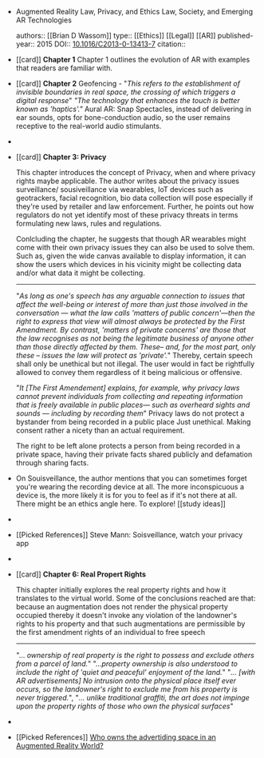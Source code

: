 - Augmented Reality Law, Privacy, and Ethics                                                                                            Law, Society, and Emerging AR Technologies
  
  authors:: [[Brian D Wassom]]
  type:: [[Ethics]] [[Legal]] [[AR]]
  published-year:: 2015
  DOI:: [10.1016/C2013-0-13413-7](https://doi.org/10.1016/C2013-0-13413-7) 
  citation::
- [[card]] **Chapter 1**
  Chapter 1 outlines the evolution of AR with examples that readers are familiar with.
- [[card]] **Chapter 2**
  Geofencing - "*This refers to the establishment of invisible boundaries in real space, the crossing of which triggers a digital response*"
  _"The technology that enhances the touch is better known as 'haptics'."_
  Aural AR: Snap Spectacles, instead of delivering in ear sounds, opts for bone-conduction audio, so the user remains receptive to the real-world audio stimulants.
-
- [[card]] **Chapter 3: Privacy**
  
  This chapter introduces the concept of Privacy, when and where privacy rights maybe applicable. The author writes about the privacy issues surveillance/ sousiveillance via wearables, IoT devices such as geotrackers, facial recognition, bio data collection will pose especially if they're used by retailer and law enforcement. Further, he points out how regulators do not yet identify most of these privacy threats in terms formulating new laws, rules and regulations.
  
  Conlcluding the chapter, he suggests that though AR wearables might come with their own privacy issues they can also be used to solve them. Such as, given the wide canvas available to display information, it can show the users which devices in his vicinity might be collecting data and/or what data it might be collecting.
  
  ---------------------------------------------------------------------------------------------------------
  
  "_As long as one's speech has any arguable connection to issues that affect the well-being or interest of more than just those involved in the conversation — what the law calls 'matters of public concern'—then the right to express that view will almost always be protected by the First Amendment. By contrast, 'matters of private concerns' are those that the law recognises as not being the legitimate business of anyone other than those directly affected by them. These– and, for the most part, only these – issues the law will protect as 'private'._"
  Thereby, certain speech shall only be unethical but not illegal. The user would in fact be rightfully allowed to convey them regardless of it being malicious or offensive.
  
  "_It [The First Amendement] explains, for example, why privacy laws cannot prevent individuals from collecting and repeating information that is freely available in public places— such as overheard sights and sounds — including by recording them_"
  Privacy laws do not protect a bystander from being recorded in a public place Just unethical. Making consent rather a nicety than an actual requirement.
  
  The right to be left alone protects a person from being recorded in a private space, having their private facts shared publicly and defamation through sharing facts.
- On Souisveillance, the author mentions that you can sometimes forget you're wearing the recording device at all. The more inconspicuous a device is, the more likely it is for you to feel as if it's not there at all. There might be an ethics angle here. To explore! [[study ideas]]
-
- [[Picked References]] Steve Mann: Soisveillance, watch your privacy app
-
- [[card]] **Chapter 6: Real Propert Rights**
  
  This chapter initially explores the real property rights and how it translates to the virtual world. Some of the conclusions reached are that: because an augmentation does not render the physical property occupied thereby it doesn't invoke any violation of the landowner's rights to his property and that such augmentations are permissible by the first amendment rights of an individual to free speech
  
  ---------------------------------------------------------------------------------------------------------
  
  "... _ownership of real property is the right to possess and exclude others from a parcel of land._"
  "..._property ownership is also understood to include the right of 'quiet and peaceful' enjoyment of the land._"
  "_... [with AR advertisements] No intrusion onto the physical place itself ever occurs, so the landowner's right to exclude me from his property is never triggered._", "_... unlike traditional graffiti, the art does not impinge upon the property rights of those who own the physical surfaces_"
-
- [[Picked References]] [Who owns the advertiding space in an Augmented Reality World?](https://www.porternovelli.com/intelligence/2011/06/06/who-owns-the-adverstising-space-in-an-augmented-reality-world/)